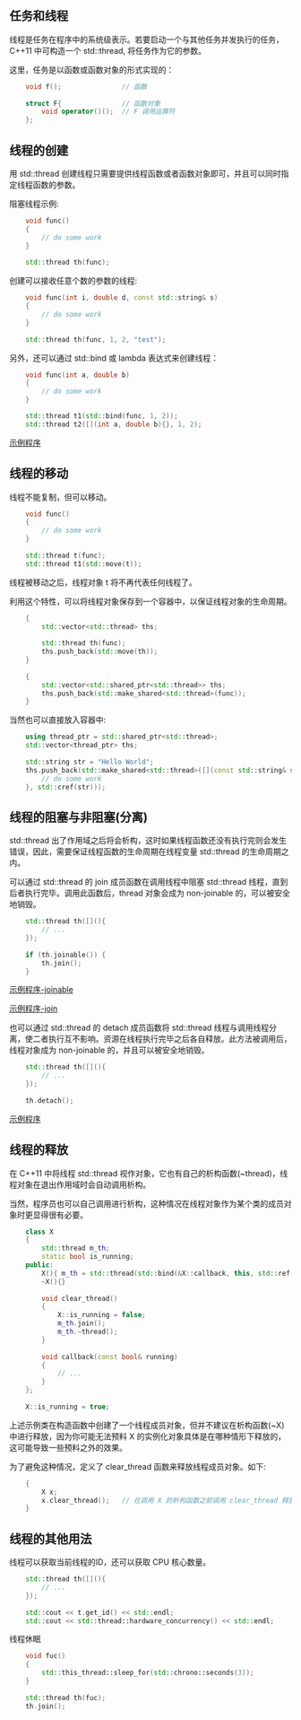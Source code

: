 
## 任务和线程

线程是任务在程序中的系统级表示。若要启动一个与其他任务并发执行的任务，C++11 中可构造一个 std::thread, 将任务作为它的参数。

这里，任务是以函数或函数对象的形式实现的：
```c++
    void f();               // 函数
    
    struct F{               // 函数对象
        void operator()();  // F 调用运算符
    };
```


## 线程的创建

用 std::thread 创建线程只需要提供线程函数或者函数对象即可，并且可以同时指定线程函数的参数。

阻塞线程示例:
```c++
    void func()
    {
        // do some work
    }
    
    std::thread th(func);
```

创建可以接收任意个数的参数的线程:
```c++
    void func(int i, double d, const std::string& s)
    {
        // do some work
    }
    
    std::thread th(func, 1, 2, "test");
```

另外，还可以通过 std::bind 或 lambda 表达式来创建线程：
```c++
    void func(int a, double b)
    {
        // do some work
    }

    std::thread t1(std::bind(func, 1, 2));
    std::thread t2([](int a, double b){}, 1, 2);
```
[示例程序](2-thread/thread_thread.cpp)


## 线程的移动

线程不能复制，但可以移动。
```c++    
    void func()
    {
        // do some work
    }
    
    std::thread t(func);
    std::thread t1(std::move(t));
```

线程被移动之后，线程对象 t 将不再代表任何线程了。

利用这个特性，可以将线程对象保存到一个容器中，以保证线程对象的生命周期。
```c++
    {
        std::vector<std::thread> ths;
        
        std::thread th(func);
        ths.push_back(std::move(th));
    }
    
    {
        std::vector<std::shared_ptr<std::thread>> ths;
        ths.push_back(std::make_shared<std::thread>(func));
    }
```
  
当然也可以直接放入容器中:
```c++
    using thread_ptr = std::shared_ptr<std::thread>;
    std::vector<thread_ptr> ths;
    
    std::string str = "Hello World";
    ths.push_back(std::make_shared<std::thread>([](const std::string& s){
        // do some work
    }, std::cref(str)));
```


## 线程的阻塞与非阻塞(分离)

std::thread 出了作用域之后将会析构，这时如果线程函数还没有执行完则会发生错误，因此，需要保证线程函数的生命周期在线程变量 std::thread 的生命周期之内。

可以通过 std::thread 的 join 成员函数在调用线程中阻塞 std::thread 线程，直到后者执行完毕。调用此函数后，thread 对象会成为 non-joinable 的，可以被安全地销毁。
```c++
    std::thread th([](){
        // ...
    });
    
    if (th.joinable()) {
        th.join();
    }
```
[示例程序-joinable](2-thread/thread_joinable.cpp)

[示例程序-join](2-thread/thread_join.cpp)


也可以通过 std::thread 的 detach 成员函数将 std::thread 线程与调用线程分离，使二者执行互不影响。资源在线程执行完毕之后各自释放。此方法被调用后，线程对象成为 non-joinable 的，并且可以被安全地销毁。
```c++
    std::thread th([](){
        // ...
    });
    
    th.detach();
```
[示例程序](2-thread/thread_detach.cpp)


## 线程的释放

在 C++11 中将线程 std::thread 视作对象，它也有自己的析构函数(~thread)，线程对象在退出作用域时会自动调用析构。

当然，程序员也可以自己调用进行析构，这种情况在线程对象作为某个类的成员对象时更显得很有必要。
```c++
    class X
    {
        std::thread m_th;
        static bool is_running;
    public:
        X(){ m_th = std::thread(std::bind(&X::callback, this, std::ref(is_running))); }
        ~X(){}
        
        void clear_thread()
        {
            X::is_running = false;
            m_th.join();
            m_th.~thread();
        }
        
        void callback(const bool& running)
        {
            // ...
        }
    };
    
    X::is_running = true;
```
上述示例类在构造函数中创建了一个线程成员对象，但并不建议在析构函数(~X)中进行释放，因为你可能无法预料 X 的实例化对象具体是在哪种情形下释放的，这可能导致一些预料之外的效果。

为了避免这种情况，定义了 clear_thread 函数来释放线程成员对象。如下:
```c++
    {
        X x;
        x.clear_thread();   // 在调用 X 的析构函数之前调用 clear_thread 释放线程成员对象
    }
```


## 线程的其他用法

线程可以获取当前线程的ID，还可以获取 CPU 核心数量。
```c++
    std::thread th([](){
        // ...
    });
    
    std::cout << t.get_id() << std::endl;
    std::cout << std::thread::hardware_concurrency() << std::endl;
```

线程休眠
```c++
    void fuc()
    {
        std::this_thread::sleep_for(std::chrono::seconds(3));
    }
    
    std::thread th(fuc);
    th.join();
```

